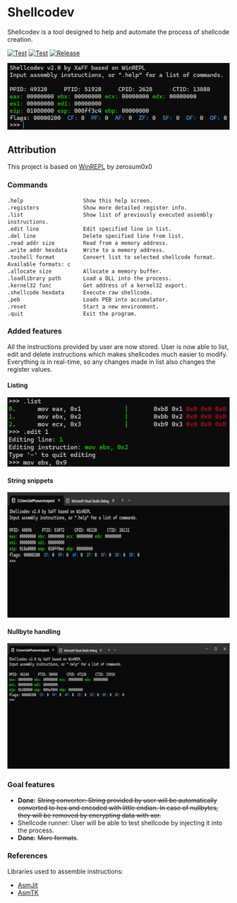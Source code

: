 # Shellcodev
Shellcodev is a tool designed to help and automate the process of shellcode creation. 

[![Test](https://img.shields.io/badge/Tested-x86-brightgreen?style=flat-square)]() [![Test](https://img.shields.io/badge/Not%20tested-x64-red?style=flat-square)]() [![Release](https://img.shields.io/badge/Release-v2.1-blue?style=flat-square)](https://github.com/XaFF-XaFF/Shellcodev/releases/tag/v2.1.0)

![1](https://raw.githubusercontent.com/XaFF-XaFF/Shellcodev/master/screenshots/1.png?raw=true)

## Attribution 
This project is based on [WinREPL](https://github.com/XaFF-XaFF/WinREPL) by zerosum0x0

### Commands 

```
.help                   Show this help screen.
.registers              Show more detailed register info.
.list                   Show list of previously executed assembly instructions.
.edit line              Edit specified line in list.
.del line               Delete specified line from list.
.read addr size         Read from a memory address.
.write addr hexdata     Write to a memory address.
.toshell format         Convert list to selected shellcode format. Available formats: c
.allocate size          Allocate a memory buffer.
.loadlibrary path       Load a DLL into the process.
.kernel32 func          Get address of a kernel32 export.
.shellcode hexdata      Execute raw shellcode.
.peb                    Loads PEB into accumulator.
.reset                  Start a new environment.
.quit                   Exit the program.
```

### Added features

All the instructions provided by user are now stored. User is now able to list, edit and delete instructions which makes
shellcodes much easier to modify. Everything is in real-time, so any changes made in list also changes the register values. 

#### Listing
![2](https://raw.githubusercontent.com/XaFF-XaFF/Shellcodev/master/screenshots/2.png?raw=true)

#### String snippets
<img src="https://github.com/XaFF-XaFF/Shellcodev/blob/master/screenshots/1.gif" width="600"/>

#### Nullbyte handling 
<img src="https://github.com/XaFF-XaFF/Shellcodev/blob/master/screenshots/2.gif" width="600"/>

### Goal features

- **Done:** ~~String converter: String provided by user will be automatically converted to hex and encoded with little endian. In case of nullbytes, they
will be removed by encrypting data with xor.~~
- Shellcode runner: User will be able to test shellcode by injecting it into the process.
- **Done:** ~~More formats~~.

### References 
Libraries used to assemble instructions:
- [AsmJit](https://github.com/asmjit/asmjit)
- [AsmTK](https://github.com/asmjit/asmtk)
